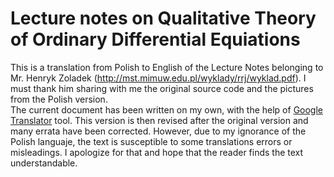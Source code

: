 # Lecture notes on Qualitative Theory of Ordinary Differential Equiations

This is a translation from Polish to English of the Lecture Notes belonging to Mr. Henryk Zoladek (http://mst.mimuw.edu.pl/wyklady/rrj/wyklad.pdf). I must thank him sharing with me the original source code and the pictures from the Polish version.   
The current document has been written on my own, with the help of [Google Translator](https://translate.google.com) tool. This version is then revised after the original version and many errata have been corrected. However, due to my ignorance of the Polish languaje, the text is susceptible to some translations errors or misleadings. I apologize for that and hope that the reader finds the text understandable.
